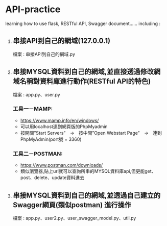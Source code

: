 # API-practice
learning how to use flask, RESTful API, Swagger document......
including : 
1. ## 串接API到自己的網域(127.0.0.1)
     檔案 : 串接API到自己的網域.py
2. ## 串接MYSQL資料到自己的網域,並直接透過修改網域名稱對資料庫進行動作(RESTful API的特色)
     檔案 : app.py、user.py
   ### 工具一－MAMP: 
   - https://www.mamp.info/en/windows/
   - 可以用localhost連到網頁版的PhpMyadmin
   - 按開關”Start Servers”　→　按中間”Open Webstart Page”　→　連到PhpMyAdmin(port號 = 3360)
   ### 工具二－POSTMAN:
   - https://www.postman.com/downloads/
   - 類似瀏覽器,貼上url就可以查詢所串的MYSQL資料庫api,但更能get、post、delete、update資料進去
3. ## 串接MYSQL資料到自己的網域,並透過自己建立的Swagger網頁(類似postman) 進行操作
     檔案 : app.py、user2.py、user_swagger_model.py、util.py
